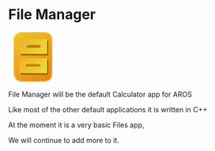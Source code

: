 # File Manager
![File Manager Icon](/FileManager.png)

File Manager will be the default Calculator app for AROS

Like most of the other default applications it is written in C++

At the moment it is a very basic Files app,

We will continue to add more to it.
